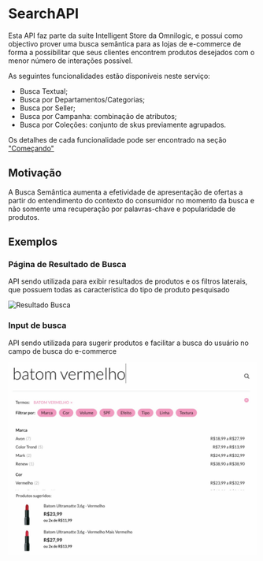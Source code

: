 # SearchAPI

Esta API faz parte da suite Intelligent Store da Omnilogic, e possui como objectivo prover uma busca semântica para as lojas de e-commerce de forma a possibilitar que seus clientes encontrem produtos desejados com o menor número de interações possível.

As seguintes funcionalidades estão disponíveis neste serviço:

- Busca Textual;
- Busca por Departamentos/Categorias;
- Busca por Seller;
- Busca por Campanha: combinação de atributos;
- Busca por Coleções: conjunto de skus previamente agrupados.

Os detalhes de cada funcionalidade pode ser encontrado na seção ["Começando"](search-api/search-results)

## Motivação

A Busca Semântica aumenta a efetividade de apresentação de ofertas a partir do entendimento do contexto do consumidor no momento da busca e não somente uma recuperação por palavras-chave e popularidade de produtos.

## Exemplos

### Página de Resultado de Busca

API sendo utilizada para exibir resultados de produtos e os filtros laterais, que possuem todas as característica do tipo de produto pesquisado

![Resultado Busca](/search-api/results.jpg)

### Input de busca

API sendo utilizada para sugerir produtos e facilitar a busca do usuário no campo de busca do e-commerce

![Input Busca](/assets/search-api/input.jpg)
